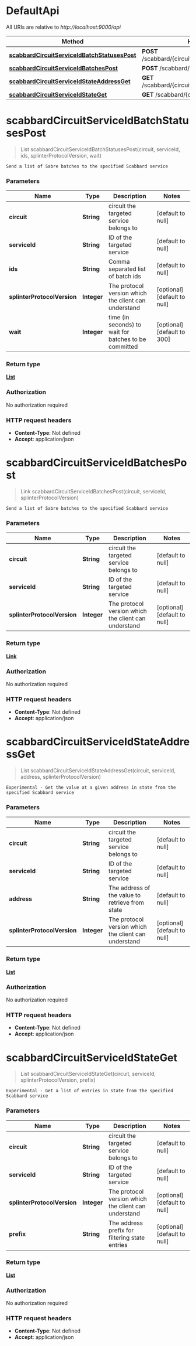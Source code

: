 # DefaultApi

All URIs are relative to *http://localhost:9000/api*

Method | HTTP request | Description
------------- | ------------- | -------------
[**scabbardCircuitServiceIdBatchStatusesPost**](DefaultApi.md#scabbardCircuitServiceIdBatchStatusesPost) | **POST** /scabbard/{circuit}/{service_id}/batch_statuses | 
[**scabbardCircuitServiceIdBatchesPost**](DefaultApi.md#scabbardCircuitServiceIdBatchesPost) | **POST** /scabbard/{circuit}/{service_id}/batches | 
[**scabbardCircuitServiceIdStateAddressGet**](DefaultApi.md#scabbardCircuitServiceIdStateAddressGet) | **GET** /scabbard/{circuit}/{service_id}/state/{address} | 
[**scabbardCircuitServiceIdStateGet**](DefaultApi.md#scabbardCircuitServiceIdStateGet) | **GET** /scabbard/{circuit}/{service_id}/state | 


<a name="scabbardCircuitServiceIdBatchStatusesPost"></a>
# **scabbardCircuitServiceIdBatchStatusesPost**
> List scabbardCircuitServiceIdBatchStatusesPost(circuit, serviceId, ids, splinterProtocolVersion, wait)



    Send a list of Sabre batches to the specified Scabbard service

### Parameters

Name | Type | Description  | Notes
------------- | ------------- | ------------- | -------------
 **circuit** | **String**| circuit the targeted service belongs to | [default to null]
 **serviceId** | **String**| ID of the targeted service | [default to null]
 **ids** | **String**| Comma separated list of batch ids | [default to null]
 **splinterProtocolVersion** | **Integer**| The protocol version which the client can understand | [optional] [default to null]
 **wait** | **Integer**| time (in seconds) to wait for batches to be committed | [optional] [default to 300]

### Return type

[**List**](/Models/BatchStatus.md)

### Authorization

No authorization required

### HTTP request headers

- **Content-Type**: Not defined
- **Accept**: application/json

<a name="scabbardCircuitServiceIdBatchesPost"></a>
# **scabbardCircuitServiceIdBatchesPost**
> Link scabbardCircuitServiceIdBatchesPost(circuit, serviceId, splinterProtocolVersion)



    Send a list of Sabre batches to the specified Scabbard service

### Parameters

Name | Type | Description  | Notes
------------- | ------------- | ------------- | -------------
 **circuit** | **String**| circuit the targeted service belongs to | [default to null]
 **serviceId** | **String**| ID of the targeted service | [default to null]
 **splinterProtocolVersion** | **Integer**| The protocol version which the client can understand | [optional] [default to null]

### Return type

[**Link**](/Models/Link.md)

### Authorization

No authorization required

### HTTP request headers

- **Content-Type**: Not defined
- **Accept**: application/json

<a name="scabbardCircuitServiceIdStateAddressGet"></a>
# **scabbardCircuitServiceIdStateAddressGet**
> List scabbardCircuitServiceIdStateAddressGet(circuit, serviceId, address, splinterProtocolVersion)



    Experimental - Get the value at a given address in state from the specified Scabbard service

### Parameters

Name | Type | Description  | Notes
------------- | ------------- | ------------- | -------------
 **circuit** | **String**| circuit the targeted service belongs to | [default to null]
 **serviceId** | **String**| ID of the targeted service | [default to null]
 **address** | **String**| The address of the value to retrieve from state | [default to null]
 **splinterProtocolVersion** | **Integer**| The protocol version which the client can understand | [optional] [default to null]

### Return type

[**List**](/Models/integer.md)

### Authorization

No authorization required

### HTTP request headers

- **Content-Type**: Not defined
- **Accept**: application/json

<a name="scabbardCircuitServiceIdStateGet"></a>
# **scabbardCircuitServiceIdStateGet**
> List scabbardCircuitServiceIdStateGet(circuit, serviceId, splinterProtocolVersion, prefix)



    Experimental - Get a list of entries in state from the specified Scabbard service

### Parameters

Name | Type | Description  | Notes
------------- | ------------- | ------------- | -------------
 **circuit** | **String**| circuit the targeted service belongs to | [default to null]
 **serviceId** | **String**| ID of the targeted service | [default to null]
 **splinterProtocolVersion** | **Integer**| The protocol version which the client can understand | [optional] [default to null]
 **prefix** | **String**| The address prefix for filtering state entries | [optional] [default to null]

### Return type

[**List**](/Models/inline_response_200_8.md)

### Authorization

No authorization required

### HTTP request headers

- **Content-Type**: Not defined
- **Accept**: application/json

